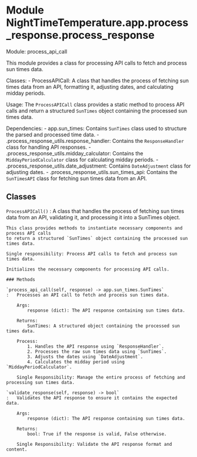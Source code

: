 Module NightTimeTemperature.app.process_response.process_response
=================================================================
Module: process_api_call

This module provides a class for processing API calls to fetch and process sun times data.

Classes:
    - ProcessAPICall: A class that handles the process of fetching sun times data from an API, 
      formatting it, adjusting dates, and calculating midday periods.

Usage:
    The `ProcessAPICall` class provides a static method to process API calls and return a structured 
    `SunTimes` object containing the processed sun times data.

Dependencies:
    - app.sun_times: Contains `SunTimes` class used to structure the parsed and processed time data.
    - .process_response_utils.response_handler: Contains the `ResponseHandler` class for handling 
       API responses.
    - .process_response_utils.midday_calculator: Contains the `MiddayPeriodCalculator` class for 
       calculating midday periods.
    - .process_response_utils.date_adjustment: Contains `DateAdjustment` class for adjusting dates.
    - .process_response_utils.sun_times_api: Contains the `SunTimesAPI` class for fetching sun times
       data from an API.

Classes
-------

`ProcessAPICall()`
:   A class that handles the process of fetching sun times data from an API, validating it,
    and processing it into a SunTimes object.
    
    This class provides methods to instantiate necessary components and process API calls
    to return a structured `SunTimes` object containing the processed sun times data.
    
    Single responsibility: Process API calls to fetch and process sun times data.
    
    Initializes the necessary components for processing API calls.

    ### Methods

    `process_api_call(self, response) ‑> app.sun_times.SunTimes`
    :   Processes an API call to fetch and process sun times data.
        
        Args:
            response (dict): The API response containing sun times data.
        
        Returns:
            SunTimes: A structured object containing the processed sun times data.
        
        Process:
            1. Handles the API response using `ResponseHandler`.
            2. Processes the raw sun times data using `SunTimes`.
            3. Adjusts the dates using `DateAdjustment`.
            4. Calculates the midday period using `MiddayPeriodCalculator`.
        
        Single Responsibility: Manage the entire process of fetching and processing sun times data.

    `validate_response(self, response) ‑> bool`
    :   Validates the API response to ensure it contains the expected data.
        
        Args:
            response (dict): The API response containing sun times data.
        
        Returns:
            bool: True if the response is valid, False otherwise.
        
        Single Responsibility: Validate the API response format and content.